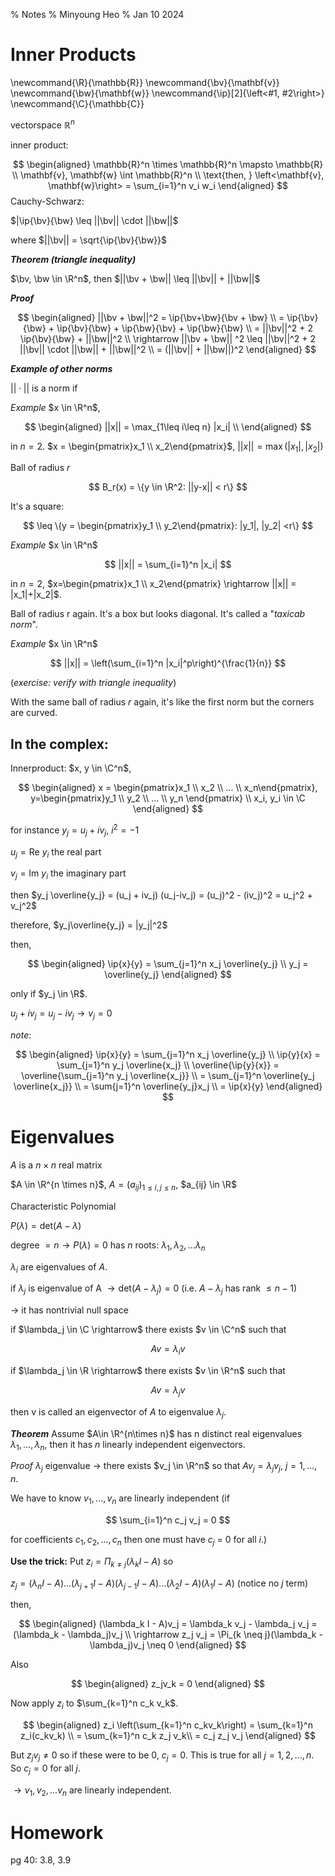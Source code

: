% Notes
% Minyoung Heo
% Jan 10 2024

# Inner Products

\newcommand{\R}{\mathbb{R}}
\newcommand{\bv}{\mathbf{v}}
\newcommand{\bw}{\mathbf{w}}
\newcommand{\ip}[2]{\left<#1, #2\right>}
\newcommand{\C}{\mathbb{C}}


vectorspace $\mathbb{R}^n$

inner product:

$$
\begin{aligned}
\mathbb{R}^n \times \mathbb{R}^n \mapsto \mathbb{R} \\
\mathbf{v}, \mathbf{w} \int \mathbb{R}^n \\
\text{then, } \left<\mathbf{v}, \mathbf{w}\right> = \sum_{i=1}^n v_i w_i
\end{aligned}
$$
Cauchy-Schwarz:

$|\ip{\bv}{\bw} \leq ||\bv|| \cdot ||\bw||$

where $||\bv|| = \sqrt{\ip{\bv}{\bw}}$

___Theorem (triangle inequality)___

$\bv, \bw \in \R^n$, then $||\bv + \bw|| \leq ||\bv|| + ||\bw||$

___Proof___

$$
\begin{aligned}
||\bv + \bw||^2 = \ip{\bv+\bw}{\bv + \bw} \\
= \ip{\bv}{\bw} + \ip{\bv}{\bw} + \ip{\bw}{\bv} + \ip{\bw}{\bw} \\
= ||\bv||^2 + 2 \ip{\bv}{\bw} + ||\bw||^2 \\
\rightarrow ||\bv + \bw|| ^2 \leq ||\bv||^2 + 2 ||\bv|| \cdot ||\bw|| + ||\bw||^2 \\
= (||\bv|| + ||\bw||)^2
\end{aligned}
$$

___Example of other norms___

$||\cdot||$ is a norm if 

_Example_ $x \in \R^n$,

$$
\begin{aligned}
||x|| = \max_{1\leq i\leq n} |x_i| \\
\end{aligned}
$$

in $n=2$. $x = \begin{pmatrix}x_1 \\ x_2\end{pmatrix}$, $||x|| = \max (|x_1|, |x_2|)$

Ball of radius $r$

$$
B_r(x) = \{y \in \R^2: ||y-x|| < r\}
$$


It's a square:

$$
\leq \{y = \begin{pmatrix}y_1 \\ y_2\end{pmatrix}: |y_1|, |y_2| <r\}
$$

_Example_
$x \in \R^n$

$$
||x|| = \sum_{i=1}^n |x_i|
$$

in $n=2$, $x=\begin{pmatrix}x_1 \\ x_2\end{pmatrix} \rightarrow ||x|| = |x_1|+|x_2|$.

Ball of radius r again. It's a box but looks diagonal. It's called a "_taxicab norm_".

_Example_ $x \in \R^n$

$$
||x|| = \left(\sum_{i=1}^n |x_i|^p\right)^{\frac{1}{n}}
$$

(_exercise: verify with triangle inequality_)

With the same ball of radius $r$ again, it's like the first norm but the corners are curved.

## In the complex:

Innerproduct: $x, y \in \C^n$,

$$
\begin{aligned}
x = \begin{pmatrix}x_1 \\ x_2 \\ … \\ x_n\end{pmatrix}, y=\begin{pmatrix}y_1 \\ y_2 \\ … \\ y_n \end{pmatrix} \\
x_i, y_i \in \C
\end{aligned}
$$

for instance $y_j = u_j + iv_j$, $i^2=-1$


$u_j= \text{Re }y_i$ the real part

$v_j = \text{Im }y_i$ the imaginary part

then $y_j \overline{y_j} = (u_j + iv_j) (u_j-iv_j) = (u_j)^2 - (iv_j)^2 = u_j^2 + v_j^2$

therefore, $y_j\overline{y_j} = |y_j|^2$

then,

$$
\begin{aligned}
\ip{x}{y} = \sum_{j=1}^n x_j \overline{y_j} \\
y_j = \overline{y_j}
\end{aligned}
$$

only if $y_j \in \R$.

$u_j+iv_j = u_j-iv_j \rightarrow v_j = 0$

_note_:

$$
\begin{aligned}
\ip{x}{y} = \sum_{j=1}^n x_j \overline{y_j} \\
\ip{y}{x} = \sum_{j=1}^n y_j \overline{x_j} \\
\overline{\ip{y}{x}} = \overline{\sum_{j=1}^n y_j \overline{x_j}} \\
= \sum_{j=1}^n \overline{y_j \overline{x_j}} \\
= \sum{j=1}^n \overline{y_j}x_j \\
= \ip{x}{y}
\end{aligned}
$$

# Eigenvalues

$A$ is a $n \times n$ real matrix

$A \in \R^{n \times n}$, $A = (a_{ij})_{1\leq i, j \leq n}$, $a_{ij} \in \R$

Characteristic Polynomial

$P(\lambda) = \text{det}(A-\lambda)$

degree $= n \rightarrow P(\lambda)=0$ has $n$ roots: $\lambda_1, \lambda_2, … \lambda_n$

$\lambda_i$ are eigenvalues of $A$.

if $\lambda_j$ is eigenvalue of A
$\rightarrow \text{det}(A-\lambda_j) = 0$
(i.e. $A - \lambda_j$ has rank $\leq n-1$)

$\rightarrow$ it has nontrivial null space

if $\lambda_j \in \C \rightarrow$ there exists $v \in \C^n$ such that 

$$
Av = \lambda_i v
$$

if $\lambda_j \in \R \rightarrow$ there exists $v \in \R^n$ such that 

$$
Av = \lambda_j v
$$

then v is called an eigenvector of $A$ to eigenvalue $\lambda_j$.

___Theorem___
Assume $A\in \R^{n\times n}$ has n distinct real eigenvalues $\lambda_1, … , \lambda_n$, then it has $n$ linearly independent eigenvectors.

_Proof_
$\lambda_j$ eigenvalue $\rightarrow$ there exists $v_j \in \R^n$ so that $Av_j = \lambda_j v_j$, $j=1,...,n$.

We have to know $v_1, … , v_n$ are linearly independent (if 

$$
\sum_{i=1}^n c_j v_j = 0
$$

for coefficients $c_1, c_2, …, c_n$ then one must have $c_j$ = 0 for all $i$.)

**Use the trick:** Put $z_i = \Pi_{k\neq j} (\lambda_k I - A)$ so

$z_j = (\lambda_n I - A)...(\lambda_{j+1}I - A)(\lambda_{j-1} I - A)...(\lambda_2 I - A)(\lambda_1 I - A)$
(notice no $j$ term)

then,

$$
\begin{aligned}
(\lambda_k I - A)v_j = \lambda_k v_j - \lambda_j v_j = (\lambda_k - \lambda_j)v_j \\
\rightarrow z_j v_j = \Pi_{k \neq j}(\lambda_k - \lambda_j)v_j \neq 0
\end{aligned}
$$

Also

$$
\begin{aligned}
z_jv_k = 0
\end{aligned}
$$

Now apply $z_i$ to $\sum_{k=1}^n c_k v_k$.

$$
\begin{aligned}
z_i \left(\sum_{k=1}^n c_kv_k\right) = \sum_{k=1}^n z_i(c_kv_k) \\
= \sum_{k=1}^n c_k z_j v_k\\
= c_j z_j v_j
\end{aligned}
$$

But $z_j v_j \neq 0$ so if these were to be 0, $c_j = 0$. This is true for all $j=1,2,...,n$. So $c_j=0$ for all $j$.

$\rightarrow v_1, v_2,...v_n$ are linearly independent.

# Homework

pg 40: 3.8, 3.9
